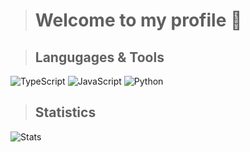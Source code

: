 > # Welcome to my profile 👋

> ## Langugages & Tools
![TypeScript](https://camo.githubusercontent.com/52a5856c7886200123463af53e95d03db5ace0b1e69f45da4792f7f02c029c28/68747470733a2f2f736869656c64732e696f2f62616467652f2d547970655363726970742d3039303930393f7374796c653d666f722d7468652d6261646765266c6f676f3d74797065736372697074)
![JavaScript](https://camo.githubusercontent.com/1f1560c9ef0d32176860fa3502de4b17248de3fc61720e2e8b0f7bcb306313bb/68747470733a2f2f736869656c64732e696f2f62616467652f2d4a6176615363726970742d3039303930393f7374796c653d666f722d7468652d6261646765266c6f676f3d6a617661736372697074)
![Python](https://camo.githubusercontent.com/761ebb589e7bed1dfc3f41b8579a0a585e16fe4390a19acf073b7195d7620cd5/68747470733a2f2f736869656c64732e696f2f62616467652f2d507974686f6e2d3039303930393f7374796c653d666f722d7468652d6261646765266c6f676f3d707974686f6e)

> ## Statistics
![Stats](https://camo.githubusercontent.com/7ec5993825b1205a4099c03802d4606988f42b9c8b8cd4276f4c2645b58d3323/68747470733a2f2f6769746875622d726561646d652d73746174732e76657263656c2e6170702f6170692f746f702d6c616e67732f3f757365726e616d653d6f6e6568656b61266c61796f75743d636f6d70616374267468656d653d6d65726b6f)
